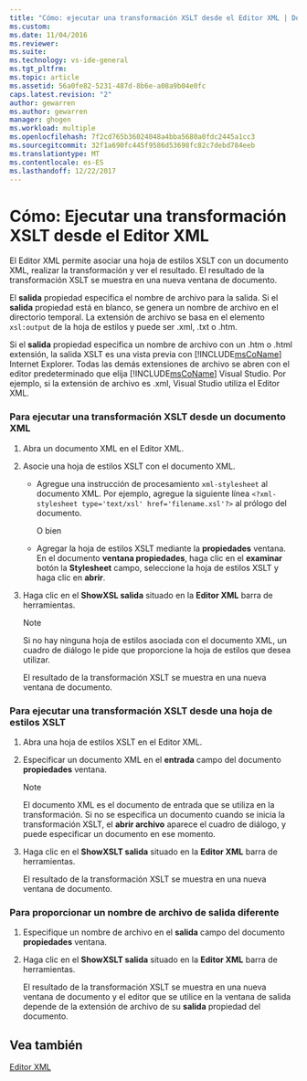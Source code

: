 ```yaml
---
title: "Cómo: ejecutar una transformación XSLT desde el Editor XML | Documentos de Microsoft"
ms.custom: 
ms.date: 11/04/2016
ms.reviewer: 
ms.suite: 
ms.technology: vs-ide-general
ms.tgt_pltfrm: 
ms.topic: article
ms.assetid: 56a0fe82-5231-487d-8b6e-a08a9b04e0fc
caps.latest.revision: "2"
author: gewarren
ms.author: gewarren
manager: ghogen
ms.workload: multiple
ms.openlocfilehash: 7f2cd765b36024048a4bba5680a0fdc2445a1cc3
ms.sourcegitcommit: 32f1a690fc445f9586d53698fc82c7debd784eeb
ms.translationtype: MT
ms.contentlocale: es-ES
ms.lasthandoff: 12/22/2017
---
```

# <a name="how-to-execute-an-xslt-transformation-from-the-xml-editor"></a>Cómo: Ejecutar una transformación XSLT desde el Editor XML
El Editor XML permite asociar una hoja de estilos XSLT con un documento XML, realizar la transformación y ver el resultado. El resultado de la transformación XSLT se muestra en una nueva ventana de documento.  
  
 El **salida** propiedad especifica el nombre de archivo para la salida. Si el **salida** propiedad está en blanco, se genera un nombre de archivo en el directorio temporal. La extensión de archivo se basa en el elemento `xsl:output` de la hoja de estilos y puede ser .xml, .txt o .htm.  
  
 Si el **salida** propiedad especifica un nombre de archivo con un .htm o .html extensión, la salida XSLT es una vista previa con [!INCLUDE[msCoName](../xml-tools/includes/msconame_md.md)] Internet Explorer. Todas las demás extensiones de archivo se abren con el editor predeterminado que elija [!INCLUDE[msCoName](../xml-tools/includes/msconame_md.md)] Visual Studio. Por ejemplo, si la extensión de archivo es .xml, Visual Studio utiliza el Editor XML.  
  
### <a name="to-execute-an-xslt-transformation-from-an-xml-document"></a>Para ejecutar una transformación XSLT desde un documento XML  
  
1.  Abra un documento XML en el Editor XML.  
  
2.  Asocie una hoja de estilos XSLT con el documento XML.  
  
    -   Agregue una instrucción de procesamiento `xml-stylesheet` al documento XML. Por ejemplo, agregue la siguiente línea `<?xml-stylesheet type='text/xsl' href='filename.xsl'?>` al prólogo del documento.  
  
         O bien  
  
    -   Agregar la hoja de estilos XSLT mediante la **propiedades** ventana. En el documento **ventana propiedades**, haga clic en el **examinar** botón la **Stylesheet** campo, seleccione la hoja de estilos XSLT y haga clic en **abrir**.  
  
3.  Haga clic en el **ShowXSL salida** situado en la **Editor XML** barra de herramientas.  
  
    > [!NOTE]
    >  Si no hay ninguna hoja de estilos asociada con el documento XML, un cuadro de diálogo le pide que proporcione la hoja de estilos que desea utilizar.  
    >   
    >  El resultado de la transformación XSLT se muestra en una nueva ventana de documento.  
  
### <a name="to-execute-an-xslt-transformation-from-an-xslt-style-sheet"></a>Para ejecutar una transformación XSLT desde una hoja de estilos XSLT  
  
1.  Abra una hoja de estilos XSLT en el Editor XML.  
  
2.  Especificar un documento XML en el **entrada** campo del documento **propiedades** ventana.  
  
    > [!NOTE]
    >  El documento XML es el documento de entrada que se utiliza en la transformación. Si no se especifica un documento cuando se inicia la transformación XSLT, el **abrir archivo** aparece el cuadro de diálogo, y puede especificar un documento en ese momento.  
  
3.  Haga clic en el **ShowXSLT salida** situado en la **Editor XML** barra de herramientas.  
  
     El resultado de la transformación XSLT se muestra en una nueva ventana de documento.  
  
### <a name="to-provide-a-different-output-file-name"></a>Para proporcionar un nombre de archivo de salida diferente  
  
1.  Especifique un nombre de archivo en el **salida** campo del documento **propiedades** ventana.  
  
2.  Haga clic en el **ShowXSLT salida** situado en la **Editor XML** barra de herramientas.  
  
     El resultado de la transformación XSLT se muestra en una nueva ventana de documento y el editor que se utilice en la ventana de salida depende de la extensión de archivo de su **salida** propiedad del documento.  
  
## <a name="see-also"></a>Vea también  
 [Editor XML](../xml-tools/xml-editor.md)